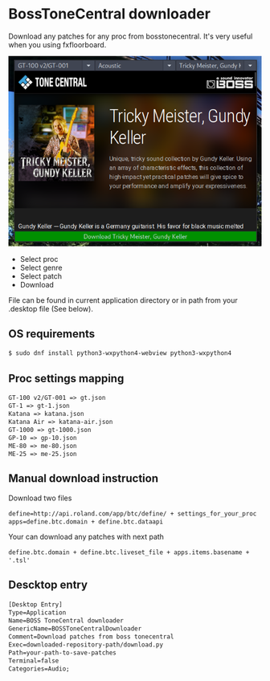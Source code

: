 # BossToneCentral downloader

Download any patches for any proc from bosstonecentral.
It's very useful when you using fxfloorboard.

![BossToneCentral downloader](app.png)

* Select proc
* Select genre
* Select patch
* Download

File can be found in current application directory or in path from your .desktop file (See below).

## OS requirements

```bash
$ sudo dnf install python3-wxpython4-webview python3-wxpython4 
```

## Proc settings mapping

```
GT-100 v2/GT-001 => gt.json
GT-1 => gt-1.json
Katana => katana.json
Katana Air => katana-air.json
GT-1000 => gt-1000.json
GP-10 => gp-10.json
ME-80 => me-80.json
ME-25 => me-25.json
```

## Manual download instruction

Download two files
```
define=http://api.roland.com/app/btc/define/ + settings_for_your_proc
apps=define.btc.domain + define.btc.dataapi
```

Your can download any patches with next path

```
define.btc.domain + define.btc.liveset_file + apps.items.basename + '.tsl'
```

## Descktop entry

```
[Desktop Entry]
Type=Application
Name=BOSS ToneCentral downloader
GenericName=BOSSToneCentralDownloader
Comment=Download patches from boss tonecentral
Exec=downloaded-repository-path/download.py
Path=your-path-to-save-patches
Terminal=false
Categories=Audio;
```

